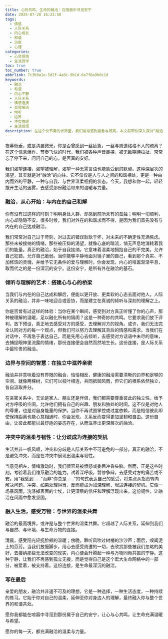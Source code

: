 ```yaml
---
title: 心的共鸣，生命的融洽：在喧嚣中寻觅安宁
date: 2025-07-28 16:23:58
tags:
  - 情感
  - 人际关系
  - 内心成长
  - 和谐
  - 治愈
  - 心理
categories:
  - 心灵感悟
  - 生活哲学
toc: true
toc_number: true
abbrlink: 7c3b9a1e-5d2f-4a8c-9b1d-6e7f8a9b0c1d
keywords:
  - 融洽
  - 和谐
  - 内心平静
  - 人际关系
  - 情感连接
  - 自我接纳
  - 倾听
  - 边界
  - 冲突管理
  - 生活感悟
description: 在这个快节奏的世界里，我们常常感到疲惫与疏离。本文将带你深入探讨“融洽”的真谛，它不仅是与他人的和谐相处，更是与自我、与世界温柔相拥。让我们一同感受那份由内而外的平静与连接，学会如何在喧嚣中寻觅安宁，让生命充满温暖与共鸣。
---
```


夜幕低垂，或是清晨微光，你是否曾感到一丝疲惫，一丝与周遭格格不入的疏离？在这个信息爆炸、节奏飞快的时代，我们被各种声音裹挟，被无数期待拉扯，常常忘了停下来，问问自己的心，是否真的安好。

我们渴望连接，渴望被理解，渴望一种无需言语也能感受到的默契。这种深层次的渴望，其实就是对“融洽”的向往。它不仅仅是人与人之间的和谐相处，更是一种由内而外的平静，一种与自我、与世界温柔相拥的状态。今天，我想和你一起，轻轻拨开生活的迷雾，去感受那份融洽带来的温暖与力量。

### 融洽，从心开始：与内在的自己和解

你有没有过这样的时刻？明明身处人群，却感到前所未有的孤独；明明一切顺利，内心却隐隐不安。很多时候，我们对外在的和谐求而不得，是因为我们首先没有与内在的自己达成融洽。

我们常常对自己过于苛刻，对过去的错误耿耿于怀，对未来的不确定性充满焦虑。那些未被接纳的情绪，那些被压抑的渴望，就像心底的暗流，悄无声息地消耗着我们的能量。真正的融洽，始于自我接纳。它意味着温柔地拥抱自己的不完美，允许自己犯错，允许自己脆弱。当你能够平静地面对镜子里的自己，看到那个真实、不加修饰的灵魂，并给予它无条件的爱与理解时，你会发现，内心的喧嚣渐渐平息，取而代之的是一份深沉的安宁。这份安宁，是所有外在融洽的基石。

### 倾听与理解的艺术：搭建心与心的桥梁

当我们与内在的自己达成和解后，便能以更开放、更柔软的心态去面对他人。人际关系的融洽，并非一味地迎合或妥协，而是建立在真诚的倾听与深刻的理解之上。

你是否曾有过这样的体验：当你在某个瞬间，感受到对方真正听懂了你的心声，那种被理解的温暖，足以融化所有的隔阂？这是一种奇妙的共鸣。它要求我们放下评判，放下预设，真正地去感受对方的感受，去理解对方的视角。或许，我们无法完全认同对方的每一个观点，但我们可以努力去理解其背后的情感和需求。当我们在对话中，不再急于表达自己，而是先用心去倾听，去感受对方话语中未尽的意味，去捕捉眼神里流露的情绪，那份连接便会自然而然地生长。这份连接，是人际关系中最珍贵的融洽。

### 边界与空间的智慧：在独立中滋养亲密

融洽并非意味着没有界限的融合，恰恰相反，健康的融洽需要清晰的边界和足够的空间。就像两棵树，它们可以枝叶相连，共同抵御风雨，但它们的根系依然独立，各自汲取养分。

在亲密关系中，无论是家人、朋友还是伴侣，我们都需要尊重彼此的独立性。给予对方呼吸的空间，允许他们拥有自己的兴趣、朋友和独处的时间，这不仅是对他人的尊重，也是对自身能量的保护。当你不再试图掌控或过度依赖，而是相信彼此即使保持距离也能心意相通时，你会发现，关系反而变得更加坚韧和自由。这份自由，让彼此都能以最舒适的姿态存在，从而滋养出更深层次的融洽。

### 冲突中的温柔与韧性：让分歧成为连接的契机

生活并非一帆风顺，冲突和分歧是人际关系中不可避免的一部分。真正的融洽，不是避免冲突，而是在冲突中展现出温柔与韧性。

当意见相左，情绪激动时，我们很容易被愤怒或委屈冲昏头脑。然而，正是这些时刻，考验着我们维系融洽的能力。试着深呼吸，暂停争辩，去感受对方的痛苦或不安。用“我感到……”而非“你总是……”的句式表达自己的感受，将焦点从指责转向解决问题。冲突，如果处理得当，反而能成为加深理解、增进连接的契机。它像一场暴风雨，洗涤掉表面的尘埃，让更深层的信任和理解浮现出来。这份韧性，让融洽在风雨中愈发坚固。

### 融入生活，感受万物：与世界的温柔共舞

融洽的最高境界，或许是与整个世界的温柔共舞。它超越了人际关系，延伸到我们与自然、与环境、与生命万物的连接。

清晨，感受阳光轻抚脸颊的温暖；傍晚，聆听风吹过树梢的沙沙声；雨后，嗅闻泥土的芬芳。当我们放慢脚步，用心去感受周遭的一切，去欣赏那些被我们忽略的美好，去接纳那些无法改变的现实，内心便会升腾起一种与万物同频共振的宁静。这种宁静，让我们不再感到孤立无援，而是觉得自己是这个宏大生命网络中的一部分，被爱着，被支持着。这份连接，是生命最深沉的融洽。

### 写在最后

亲爱的朋友，融洽并非遥不可及的理想，它是一种选择，一种生活态度，一种持续的练习。它始于你对自己的温柔，延伸至你对身边人的理解，最终融入你与整个世界的和谐共处。

愿你我都能在喧嚣中寻觅到那份属于自己的安宁，让心与心共鸣，让生命充满温暖与希望。

愿你的每一天，都充满融洽的温柔与力量。